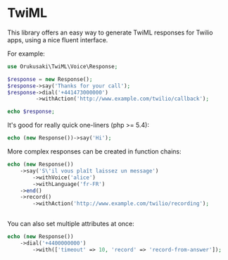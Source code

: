 # TwiML
This library offers an easy way to generate TwiML responses for Twilio apps, using a nice fluent interface.

For example:
```php
use Orukusaki\TwiML\Voice\Response;

$response = new Response();
$response->say('Thanks for your call');
$response->dial('+441473000000')
         ->withAction('http://www.example.com/twilio/callback');

echo $response;
```

It's good for really quick one-liners (php >= 5.4):
```php
echo (new Response())->say('Hi');
```

More complex responses can be created in function chains:
```php
echo (new Response())
    ->say('S\'il vous plaît laissez un message')
        ->withVoice('alice')
        ->withLanguage('fr-FR')
    ->end()
    ->record()
        ->withAction('http://www.example.com/twilio/recording');
    
```

You can also set multiple attributes at once:
```php
echo (new Response())
    ->dial('+4400000000')
        ->with(['timeout' => 10, 'record' => 'record-from-answer']);
```
